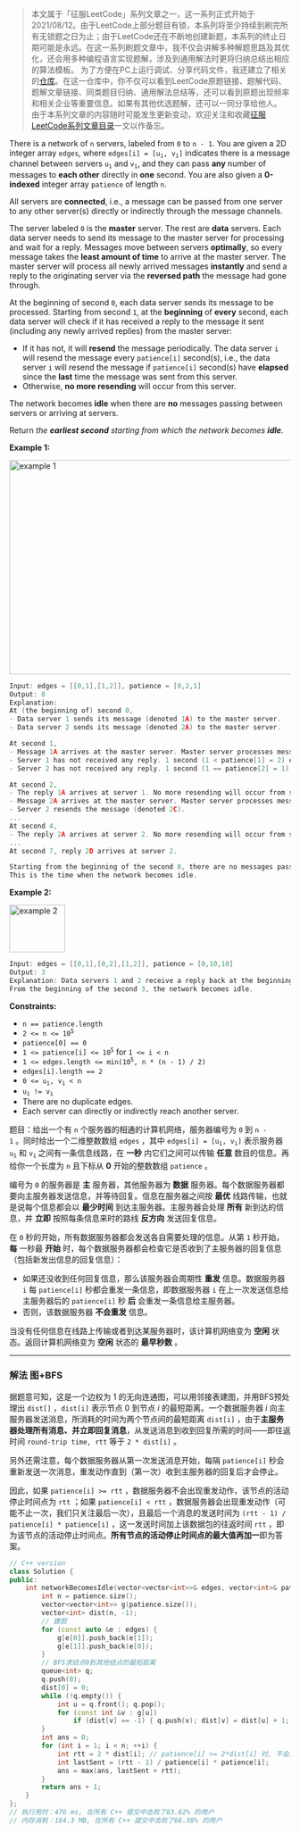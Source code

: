 > 本文属于「征服LeetCode」系列文章之一，这一系列正式开始于2021/08/12。由于LeetCode上部分题目有锁，本系列将至少持续到刷完所有无锁题之日为止；由于LeetCode还在不断地创建新题，本系列的终止日期可能是永远。在这一系列刷题文章中，我不仅会讲解多种解题思路及其优化，还会用多种编程语言实现题解，涉及到通用解法时更将归纳总结出相应的算法模板。
> <b></b>
> 为了方便在PC上运行调试、分享代码文件，我还建立了相关的[仓库](https://github.com/memcpy0/LeetCode-Conquest)。在这一仓库中，你不仅可以看到LeetCode原题链接、题解代码、题解文章链接、同类题目归纳、通用解法总结等，还可以看到原题出现频率和相关企业等重要信息。如果有其他优选题解，还可以一同分享给他人。
> <b></b>
> 由于本系列文章的内容随时可能发生更新变动，欢迎关注和收藏[征服LeetCode系列文章目录](https://memcpy0.blog.csdn.net/article/details/119656559)一文以作备忘。

<p>There is a network of <code>n</code> servers, labeled from <code>0</code> to <code>n - 1</code>. You are given a 2D integer array <code>edges</code>, where <code>edges[i] = [u<sub>i</sub>, v<sub>i</sub>]</code> indicates there is a message channel between servers <code>u<sub>i</sub></code> and <code>v<sub>i</sub></code>, and they can pass <strong>any</strong> number of messages to <strong>each other</strong> directly in <strong>one</strong> second. You are also given a <strong>0-indexed</strong> integer array <code>patience</code> of length <code>n</code>.</p>

<p>All servers are <strong>connected</strong>, i.e., a message can be passed from one server to any other server(s) directly or indirectly through the message channels.</p>

<p>The server labeled <code>0</code> is the <strong>master</strong> server. The rest are <strong>data</strong> servers. Each data server needs to send its message to the master server for processing and wait for a reply. Messages move between servers <strong>optimally</strong>, so every message takes the <strong>least amount of time</strong> to arrive at the master server. The master server will process all newly arrived messages <strong>instantly</strong> and send a reply to the originating server via the <strong>reversed path</strong> the message had gone through.</p>

<p>At the beginning of second <code>0</code>, each data server sends its message to be processed. Starting from second <code>1</code>, at the <strong>beginning</strong> of <strong>every</strong> second, each data server will check if it has received a reply to the message it sent (including any newly arrived replies) from the master server:</p>

<ul>
	<li>If it has not, it will <strong>resend</strong> the message periodically. The data server <code>i</code> will resend the message every <code>patience[i]</code> second(s), i.e., the data server <code>i</code> will resend the message if <code>patience[i]</code> second(s) have <strong>elapsed</strong> since the <strong>last</strong> time the message was sent from this server.</li>
	<li>Otherwise, <strong>no more resending</strong> will occur from this server.</li>
</ul>

<p>The network becomes <strong>idle</strong> when there are <strong>no</strong> messages passing between servers or arriving at servers.</p>

<p>Return <em>the <strong>earliest second</strong> starting from which the network becomes <strong>idle</strong></em>.</p>

<p><strong>Example 1:</strong></p>
<img style="width: 750px; height: 384px;" src="https://assets.leetcode.com/uploads/2021/09/22/quiet-place-example1.png" alt="example 1">

```c
Input: edges = [[0,1],[1,2]], patience = [0,2,1]
Output: 8
Explanation:
At (the beginning of) second 0,
- Data server 1 sends its message (denoted 1A) to the master server.
- Data server 2 sends its message (denoted 2A) to the master server.

At second 1,
- Message 1A arrives at the master server. Master server processes message 1A instantly and sends a reply 1A back.
- Server 1 has not received any reply. 1 second (1 < patience[1] = 2) elapsed since this server has sent the message, therefore it does not resend the message.
- Server 2 has not received any reply. 1 second (1 == patience[2] = 1) elapsed since this server has sent the message, therefore it resends the message (denoted 2B).

At second 2,
- The reply 1A arrives at server 1. No more resending will occur from server 1.
- Message 2A arrives at the master server. Master server processes message 2A instantly and sends a reply 2A back.
- Server 2 resends the message (denoted 2C).
...
At second 4,
- The reply 2A arrives at server 2. No more resending will occur from server 2.
...
At second 7, reply 2D arrives at server 2.

Starting from the beginning of the second 8, there are no messages passing between servers or arriving at servers.
This is the time when the network becomes idle.
```
<p><strong>Example 2:</strong></p>
<img style="width: 100px; height: 85px;" src="https://assets.leetcode.com/uploads/2021/09/04/network_a_quiet_place_2.png" alt="example 2">

```c
Input: edges = [[0,1],[0,2],[1,2]], patience = [0,10,10]
Output: 3
Explanation: Data servers 1 and 2 receive a reply back at the beginning of second 2.
From the beginning of the second 3, the network becomes idle.
```
 
<p><strong>Constraints:</strong></p>

<ul>
	<li><code>n == patience.length</code></li>
	<li><code>2 &lt;= n &lt;= 10<sup>5</sup></code></li>
	<li><code>patience[0] == 0</code></li>
	<li><code>1 &lt;= patience[i] &lt;= 10<sup>5</sup></code> for <code>1 &lt;= i &lt; n</code></li>
	<li><code>1 &lt;= edges.length &lt;= min(10<sup>5</sup>, n * (n - 1) / 2)</code></li>
	<li><code>edges[i].length == 2</code></li>
	<li><code>0 &lt;= u<sub>i</sub>, v<sub>i</sub> &lt; n</code></li>
	<li><code>u<sub>i</sub> != v<sub>i</sub></code></li>
	<li>There are no duplicate edges.</li>
	<li>Each server can directly or indirectly reach another server.</li>
</ul>

题目：给出一个有 <code>n</code> 个服务器的相通的计算机网络，服务器编号为 <code>0</code> 到 <code>n - 1</code> 。同时给出一个二维整数数组 <code>edges</code> ，其中 <code>edges[i] = [u<sub>i</sub>, v<sub>i</sub>]</code> 表示服务器 <code>u<sub>i</sub></code> 和 <code>v<sub>i</sub></code><sub> </sub>之间有一条信息线路，在 <strong>一秒</strong> 内它们之间可以传输 <strong>任意</strong> 数目的信息。再给你一个长度为 <code>n</code> 且下标从 <strong>0</strong> 开始的整数数组 <code>patience</code> 。

<p>编号为 <code>0</code> 的服务器是 <strong>主</strong> 服务器，其他服务器为 <strong>数据</strong> 服务器。每个数据服务器都要向主服务器发送信息，并等待回复。信息在服务器之间按 <strong>最优</strong> 线路传输，也就是说每个信息都会以 <strong>最少时间</strong> 到达主服务器。主服务器会处理 <strong>所有</strong> 新到达的信息，并 <strong>立即</strong> 按照每条信息来时的路线 <strong>反方向</strong> 发送回复信息。</p>

<p>在 <code>0</code> 秒的开始，所有数据服务器都会发送各自需要处理的信息。从第 <code>1</code> 秒开始，<strong>每</strong> 一秒最 <strong>开始</strong> 时，每个数据服务器都会检查它是否收到了主服务器的回复信息（包括新发出信息的回复信息）：</p>

<ul>
	<li>如果还没收到任何回复信息，那么该服务器会周期性 <strong>重发</strong> 信息。数据服务器 <code>i</code> 每 <code>patience[i]</code> 秒都会重发一条信息，即数据服务器 <code>i</code> 在上一次发送信息给主服务器后的 <code>patience[i]</code> 秒 <strong>后</strong> 会重发一条信息给主服务器。</li>
	<li>否则，该数据服务器 <strong>不会重发</strong> 信息。</li>
</ul>

<p>当没有任何信息在线路上传输或者到达某服务器时，该计算机网络变为 <strong>空闲</strong> 状态。返回计算机网络变为 <strong>空闲</strong> 状态的 <strong>最早秒数</strong> 。 
 
---
### 解法 图+BFS
据题意可知，这是一个边权为 $1$ 的无向连通图，可以用邻接表建图，并用BFS预处理出 `dist[]` ，`dist[i]` 表示节点 $0$ 到节点 $i$ 的最短距离。一个数据服务器 $i$ 向主服务器发送消息，所消耗的时间为两个节点间的最短距离 `dist[i]` ，由于**主服务器处理所有消息、并立即回复消息**，从发送消息到收到回复所需的时间——即往返时间 `round-trip time, rtt` 等于 `2 * dist[i]` 。

另外还需注意，每个数据服务器从第一次发送消息开始，每隔 `patience[i]` 秒会重新发送一次消息，重发动作直到（第一次）收到主服务器的回复后才会停止。

因此，如果 `patience[i] >= rtt` ，数据服务器不会出现重发动作，该节点的活动停止时间点为 `rtt` ；如果 `patience[i] < rtt` ，数据服务器会出现重发动作（可能不止一次，我们只关注最后一次），且最后一个消息的发送时间为 `(rtt - 1) / patience[i] * patience[i]` ，这一发送时间加上该数据包的往返时间 `rtt` ，即为该节点的活动停止时间点。**所有节点的活动停止时间点的最大值再加一**即为答案。

```cpp
// C++ version
class Solution {
public:
    int networkBecomesIdle(vector<vector<int>>& edges, vector<int>& patience) {
        int n = patience.size();
        vector<vector<int>> g(patience.size());
        vector<int> dist(n, -1);
        // 建图
        for (const auto &e : edges) {
            g[e[0]].push_back(e[1]);
            g[e[1]].push_back(e[0]);
        }
        // BFS求结点0到其他结点的最短距离
        queue<int> q;
        q.push(0);
        dist[0] = 0;
        while (!q.empty()) {
            int u = q.front(); q.pop();
            for (const int &v : g[u]) 
                if (dist[v] == -1) { q.push(v); dist[v] = dist[u] + 1; }
        }
        int ans = 0;
        for (int i = 1; i < n; ++i) {
            int rtt = 2 * dist[i]; // patience[i] >= 2*dist[i] 时, 不会重发消息, 对应的lastSent = 0
            int lastSent = (rtt - 1) / patience[i] * patience[i];
            ans = max(ans, lastSent + rtt);
        }
        return ans + 1;
    }
};
// 执行用时：476 ms, 在所有 C++ 提交中击败了83.62% 的用户
// 内存消耗：184.3 MB, 在所有 C++ 提交中击败了66.38% 的用户
```



